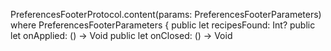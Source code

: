 PreferencesFooterProtocol.content(params: PreferencesFooterParameters)
where
PreferencesFooterParameters {
public let recipesFound: Int?
public let onApplied: () -> Void
public let onClosed: () -> Void